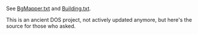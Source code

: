 See [BgMapper.txt](BgMapper.txt) and [Building.txt](Building.txt).

This is an ancient DOS project, not actively updated anymore, but here's the source for those who asked.